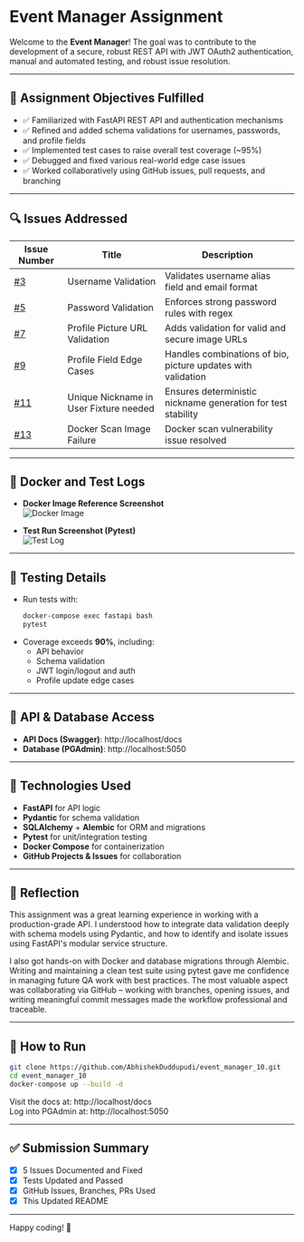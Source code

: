 # Event Manager Assignment

Welcome to the **Event Manager**!  The goal was to contribute to the development of a secure, robust REST API with JWT OAuth2 authentication, manual and automated testing, and robust issue resolution.

---

## 🔧 Assignment Objectives Fulfilled

- ✅ Familiarized with FastAPI REST API and authentication mechanisms
- ✅ Refined and added schema validations for usernames, passwords, and profile fields
- ✅ Implemented test cases to raise overall test coverage (~95%)
- ✅ Debugged and fixed various real-world edge case issues
- ✅ Worked collaboratively using GitHub issues, pull requests, and branching

---

## 🔍 Issues Addressed

| Issue Number | Title                                               | Description                                                                 |
|--------------|-----------------------------------------------------|-----------------------------------------------------------------------------|
| [#3](https://github.com/AbhishekDuddupudi/event_manager_10/issues/3)  | Username Validation                              | Validates username alias field and email format                           |
| [#5](https://github.com/AbhishekDuddupudi/event_manager_10/issues/5)  | Password Validation                              | Enforces strong password rules with regex                                 |
| [#7](https://github.com/AbhishekDuddupudi/event_manager_10/issues/7)  | Profile Picture URL Validation                   | Adds validation for valid and secure image URLs                           |
| [#9](https://github.com/AbhishekDuddupudi/event_manager_10/issues/9)  | Profile Field Edge Cases                         | Handles combinations of bio, picture updates with validation              |
| [#11](https://github.com/AbhishekDuddupudi/event_manager_10/issues/11)| Unique Nickname in User Fixture needed           | Ensures deterministic nickname generation for test stability              |
| [#13](https://github.com/AbhishekDuddupudi/event_manager_10/issues/13)| Docker Scan Image Failure                        | Docker scan vulnerability issue resolved                                  |

---

## 🐳 Docker and Test Logs

- **Docker Image Reference Screenshot**  
  ![Docker Image](https://github.com/AbhishekDuddupudi/event_manager_10/assets/docker_image.png)

- **Test Run Screenshot (Pytest)**  
  ![Test Log](https://github.com/AbhishekDuddupudi/event_manager_10/assets/tests_log.png)

---

## 🧪 Testing Details

- Run tests with:
  ```bash
  docker-compose exec fastapi bash
  pytest
  ```
- Coverage exceeds **90%**, including:
  - API behavior
  - Schema validation
  - JWT login/logout and auth
  - Profile update edge cases

---

## 🔄 API & Database Access

- **API Docs (Swagger)**: http://localhost/docs  
- **Database (PGAdmin)**: http://localhost:5050  

---

## 📖 Technologies Used

- **FastAPI** for API logic
- **Pydantic** for schema validation
- **SQLAlchemy** + **Alembic** for ORM and migrations
- **Pytest** for unit/integration testing
- **Docker Compose** for containerization
- **GitHub Projects & Issues** for collaboration

---

## 🧠 Reflection

This assignment was a great learning experience in working with a production-grade API. I understood how to integrate data validation deeply with schema models using Pydantic, and how to identify and isolate issues using FastAPI's modular service structure.

I also got hands-on with Docker and database migrations through Alembic. Writing and maintaining a clean test suite using pytest gave me confidence in managing future QA work with best practices. The most valuable aspect was collaborating via GitHub – working with branches, opening issues, and writing meaningful commit messages made the workflow professional and traceable.

---

## 🚀 How to Run

```bash
git clone https://github.com/AbhishekDuddupudi/event_manager_10.git
cd event_manager_10
docker-compose up --build -d
```

Visit the docs at: http://localhost/docs  
Log into PGAdmin at: http://localhost:5050

---

## ✅ Submission Summary

- [x] 5 Issues Documented and Fixed
- [x] Tests Updated and Passed
- [x] GitHub Issues, Branches, PRs Used
- [x] This Updated README

---

Happy coding! 🎉

